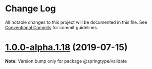 # Change Log

All notable changes to this project will be documented in this file.
See [Conventional Commits](https://conventionalcommits.org) for commit guidelines.

# [1.0.0-alpha.1.18](https://github.com/springtype-org/springtype/compare/v1.0.0-alpha.1.17...v1.0.0-alpha.1.18) (2019-07-15)

**Note:** Version bump only for package @springtype/validate
